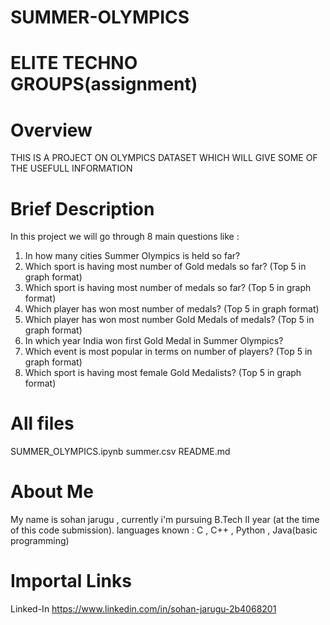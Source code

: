 # SUMMER-OLYMPICS
# ELITE TECHNO GROUPS(assignment)

# Overview
THIS IS A PROJECT ON OLYMPICS DATASET WHICH WILL GIVE SOME OF THE USEFULL INFORMATION

# Brief Description
In this project we will go through 8 main questions like :
1) In how many cities Summer Olympics is held so far?
2) Which sport is having most number of Gold medals so far? (Top 5 in graph format)
3) Which sport is having most number of medals so far? (Top 5 in graph format)
4) Which player has won most number of medals? (Top 5 in graph format)
5) Which player has won most number Gold Medals of medals? (Top 5 in graph format)
6) In which year India won first Gold Medal in Summer Olympics?
7) Which event is most popular in terms on number of players? (Top 5 in graph format)
8) Which sport is having most female Gold Medalists? (Top 5 in graph format)

# All files
SUMMER_OLYMPICS.ipynb
summer.csv
README.md

# About Me
My name is sohan jarugu , currently i'm pursuing B.Tech II year (at the time of this code submission). languages known : C , C++ , Python , Java(basic programming)

# Importal Links
Linked-In  https://www.linkedin.com/in/sohan-jarugu-2b4068201
